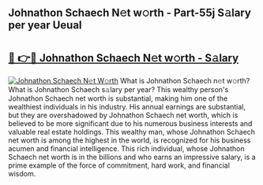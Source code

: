 ## Johnathon Schaech N𝚎t w𝚘rth - Part-55j S𝚊lary per year UeuaI

# <h2><a href="http://gc3xesg.nevu.top/?p=Johnathon+Schaech">🔗 👉🔴 Johnathon Schaech N𝚎t w𝚘rth - S𝚊lary</a></h2>

[![Johnathon Schaech N𝚎t W𝚘rth](https://i.imgur.com/Oavwk0R.jpeg)](http://gc3xesg.nevu.top/?p=Johnathon+Schaech)
What is Johnathon Schaech n𝚎t w𝚘rth? What is Johnathon Schaech s𝚊lary per year?
This wealthy person's Johnathon Schaech net worth is substantial, making him one of the wealthiest individuals in his industry. His annual earnings are substantial, but they are overshadowed by Johnathon Schaech net worth, which is believed to be more significant due to his numerous business interests and valuable real estate holdings. This wealthy man, whose Johnathon Schaech net worth is among the highest in the world, is recognized for his business acumen and financial intelligence. This rich individual, whose Johnathon Schaech net worth is in the billions and who earns an impressive salary, is a prime example of the force of commitment, hard work, and financial wisdom.
